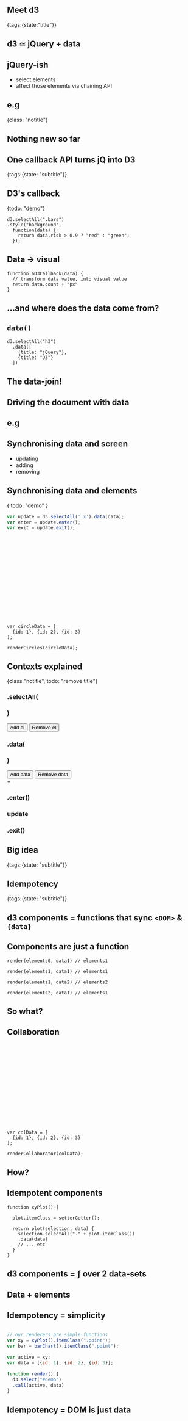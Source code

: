 ## Meet d3
{tags:{state:"title"}}

## d3 ≃ jQuery + data

## jQuery-ish

- select elements
- affect those elements via chaining API

## e.g
{class: "notitle"}

<script type=eg code-sample>
  <svg id=meetD3 width=600 height=220>
    <circle r=50 cx=300 cy=110 fill=black />
  </svg>
</script>

<div class=little-console></div>

<script type=cheat>
  d3.selectAll("#meetD3 circle").attr("fill", "pink");
</script>

## Nothing new so far

## One callback API turns jQ into D3
{tags:{state: "subtitle"}}


## D3's callback
{todo: "demo"}

```
d3.selectAll(".bars")
.style("background",
  function(data) {
    return data.risk > 0.9 ? "red" : "green";
  });
```

## Data -> visual

```
function aD3Callback(data) {
  // transform data value, into visual value
  return data.count + "px"
}
```

## ...and where does the data come from?

## `data()`

```
d3.selectAll("h3")
  .data([
    {title: "jQuery"},
    {title: "D3"}
  ])
```

## The data-join!

## Driving the document with data

## e.g

<script type=eg code-sample>
  <svg id=join width=600 height=220>
    <circle r=50 cx=250 cy=110  />
    <circle r=50 cx=450 cy=110  />
  </svg>
</script>

<div class=little-console></div>

<script type=cheat>
  d3.selectAll("#join circle").data([{risk:0.9},{risk:0.1}]).attr("fill", (d) => d.risk > 0.5 ? "red" : "green");
</script>

## Synchronising data and screen

- updating 
- adding
- removing

## Synchronising data and elements
{ todo: "demo" }

```javascript
var update = d3.selectAll('.x').data(data);
var enter = update.enter();
var exit = update.exit();
```

## 

<svg id="contextsDemo" height=200></svg>

```
var circleData = [
  {id: 1}, {id: 2}, {id: 3}
];

renderCircles(circleData);
```

<div class=little-console></div>

<script>
onSlideWithElementShown(document.getElementById("contextsDemo"), function() {
  contextsDemo.apply(null, arguments);
})
</script>

## Contexts explained
{class:"notitle", todo: "remove title"}

<div class=contexts-explained>

  <div class=situation>
    <h3 class=code>.selectAll(</h3>
    <div class='elements track'></div>
    <h3 class=code>)</h3>
    <button class=addEl>Add el</button>
    <button class=delEl>Remove el</button>
    <h3 class=code>.data(</h3>
    <div class='data track'></div>
    <h3 class=code>)</h3>
    <button class=addData>Add data</button>
    <button class=delData>Remove data</button>
  </div>

  <div class='eq'>
    =
  </div>

  <div class=contexts>
    <div>
      <h3 class=code>.enter()</h3>
      <div class='enter track'></div>
    </div>
    <div>
      <h3 class=code>update</h3>
      <div class='update track'></div>
    </div>
    <div>
      <h3 class=code>.exit()</h3>
      <div class='exit track'></div>
    </div>
  </div>

</div>


## Big idea
{tags:{state: "subtitle"}}

## Idempotency
{tags:{state: "subtitle"}}

## d3 components = functions that sync `<DOM>` & `{data}`

## Components are just a function

```
render(elements0, data1) // elements1

render(elements1, data1) // elements1

render(elements1, data2) // elements2

render(elements2, data1) // elements1
```

## So what?

## Collaboration


## 

<div id="collaborationDemo">
  <svg height=200></svg>
</div>

```
var colData = [
  {id: 1}, {id: 2}, {id: 3}
];

renderCollaborator(colData);
```

<div class=little-console></div>

<script type=cheat>
  switchCollaborator();
</script>

<script>
onSlideWithElementShown(document.getElementById("collaborationDemo"), function() {
  collaborationDemo.apply(null, arguments);
})
</script>

## How?

## Idempotent components

```
function xyPlot() {

  plot.itemClass = setterGetter();

  return plot(selection, data) {
    selection.selectAll("." + plot.itemClass())
    .data(data)
    // ... etc
  }
}
```

## d3 components = ƒ over 2 data-sets

## Data + elements

## Idempotency = simplicity

```javascript

// our renderers are simple functions
var xy = xyPlot().itemClass(".point");
var bar = barChart().itemClass(".point");

var active = xy;
var data = [{id: 1}, {id: 2}, {id: 3}];

function render() {
  d3.select("#demo")
  .call(active, data)
} 
```

## Idempotency = DOM is just data

